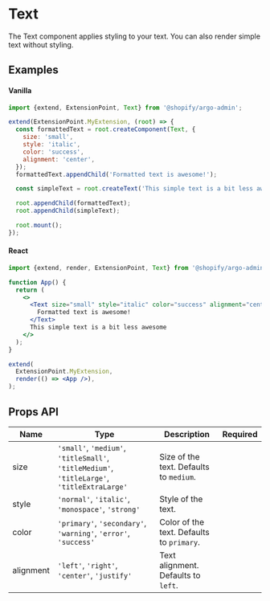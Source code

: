 # Text

The Text component applies styling to your text.
You can also render simple text without styling.

## Examples

#### Vanilla

```js
import {extend, ExtensionPoint, Text} from '@shopify/argo-admin';

extend(ExtensionPoint.MyExtension, (root) => {
  const formattedText = root.createComponent(Text, {
    size: 'small',
    style: 'italic',
    color: 'success',
    alignment: 'center',
  });
  formattedText.appendChild('Formatted text is awesome!');

  const simpleText = root.createText('This simple text is a bit less awesome');

  root.appendChild(formattedText);
  root.appendChild(simpleText);

  root.mount();
});
```

#### React

```jsx
import {extend, render, ExtensionPoint, Text} from '@shopify/argo-admin-react';

function App() {
  return (
    <>
      <Text size="small" style="italic" color="success" alignment="center">
        Formatted text is awesome!
      </Text>
      This simple text is a bit less awesome
    </>
  );
}

extend(
  ExtensionPoint.MyExtension,
  render(() => <App />),
);
```

## Props API

| Name      | Type                                                                                        | Description                               | Required |
| --------- | ------------------------------------------------------------------------------------------- | ----------------------------------------- | -------- |
| size      | `'small'`, `'medium'`, `'titleSmall'`, `'titleMedium'`, `'titleLarge'`, `'titleExtraLarge'` | Size of the text. Defaults to `medium`.   |
| style     | `'normal'`, `'italic'`, `'monospace'`, `'strong'`                                           | Style of the text.                        |          |
| color     | `'primary'`, `'secondary'`, `'warning'`, `'error'`, `'success'`                             | Color of the text. Defaults to `primary`. |          |
| alignment | `'left'`, `'right'`, `'center'`, `'justify'`                                                | Text alignment. Defaults to `left`.       |          |
